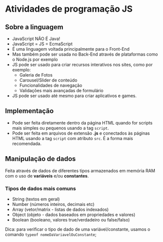 # Atividades de programação JS

## Sobre a linguagem

- JavaScript NÃO É Java!
- JavaScript = JS = EcmaScript
- É uma linguagem voltada principalmente para o Front-End
- Mas também pode ser usada no Back-End através de plataformas como o Node.js por exemplo
- JS pode ser usado para criar recursos interativos nos sites, como por exemplo:
    - Galeria de Fotos
    - Carousel/Slider de conteúdo
    - Funcionalidades de navegação
    - Validações mais avançadas de formulário
- JS pode ser usado até mesmo para criar aplicativos e games.

## Implementação

- Pode ser feita diretamente dentro da página HTML quando for scripts mais simples ou pequenos usando a tag `script`.
- Pode ser feita em arquivos de extensão **.js** e conectados às páginas HTML usando a tag `script` com atributo `src`. É a forma mais recomendada.

## Manipulação de dados

Feita através de dados de diferentes tipos armazenados em memória RAM com o uso de **variáveis** e/ou **constantes**.

### Tipos de dados mais comuns

- String (textos em geral)
- Number (números inteiros, decimais etc)
- Array (vetor/matrix - listas de dados indexados)
- Object (objeto - dados baseados em propriedades e valores)
- Boolean (booleano, valores true/verdadeiro ou false/falso)

Dica: para verificar o tipo de dado de uma variável/constante, usamos o comando `typeof nomeDaVariavelOuConstante`;